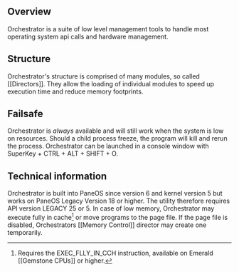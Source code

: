 ## Overview
Orchestrator is a suite of low level management tools to handle most operating system api calls and hardware management.

## Structure
Orchestrator's structure is comprised of many modules, so called [[Directors]]. They allow the loading of individual modules to speed up execution time and reduce memory footprints.

## Failsafe
Orchestrator is _always_ available and will still work when the system is low on resources. Should a child process freeze, the program will kill and rerun the process. Orchestrator can be launched in a console window with SuperKey + CTRL + ALT + SHIFT + O.


## Technical information
Orchestrator is built into PaneOS since version 6 and kernel version 5 but works on PaneOS Legacy Version 18 or higher. The utility therefore requires API version LEGACY 25 or 5. In case of low memory, Orchestrator may execute fully in cache[^1] or move programs to the page file. If the page file is disabled, Orchestrators [[Memory Control]] director may create one temporarily.

[^1]:Requires the EXEC_FLLY_IN_CCH instruction, available on Emerald [[Gemstone CPUs]] or higher.